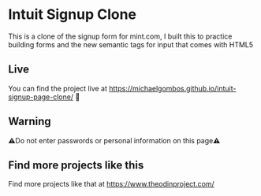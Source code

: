 # Intuit Signup Clone

This is a clone of the signup form for mint.com, I built this to practice building forms and the new semantic tags for input that comes with HTML5

## Live

You can find the project live at https://michaelgombos.github.io/intuit-signup-page-clone/ 🚀

## Warning

⚠️Do not enter passwords or personal information on this page⚠️

## Find more projects like this

Find more projects like that at https://www.theodinproject.com/
